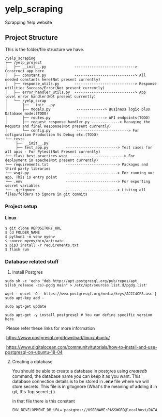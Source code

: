 # yelp_scraping
Scrapping Yelp website

## Project Structure

This is the folder/file structure we have.

```
/yelp_scraping
├── /yelp_project
│   ├── __init__.py             ----------------------------> Construct app here   
│   ├── constant.py             ----------------------------> All needed constants here(Not present currently)
│   ├── response_utils.py       ----------------------------> Response utilities Success/Error(Not present currently)
│   ├── error_handler_utils.py  ----------------------------> App level error handler(Not present currently)
│   └── /yelp_scrap
│       ├── __init__.py
│       ├── models.py            -------------> Business logic plus Database model(TODO)
│       ├── routes.py            -------------> API endpoints(TODO)
│       ├── request_response_handler.py -------------> Managing the Requsts and final Response(Not present currently)
│       └── config.py            ------------------------> For cofiguration Production Vs Debug etc.(TODO)
└── tests
     ├── __init__.py
     ├── test_app.py        ------------------------> Test cases for all apis - For Pytest(Not Present currently)
└── flask_best_practices.wsgi  ------------------------> For deployment in apache(Not present currently)
└── requirements.txt        ------------------------> Packages and third party libraries
└── wsgi.py                 ------------------------> For running our app, This is entry point
└── .env                    ------------------------> For exporting secret variables
└── .gitignore              ------------------------> Listing all files/folders to ignore in git commits
```


### Project setup

#### Linux


```shell
$ git clone REPOSITORY_URL
$ cd FOLDER_NAME
$ python3 -m venv myenv
$ source myenv/bin/activate
$ pip3 install -r requirements.txt
$ flask run
```


### Database related stuff

1. Install Postgres

```shell
sudo sh -c 'echo "deb http://apt.postgresql.org/pub/repos/apt $(lsb_release -cs)-pgdg main" > /etc/apt/sources.list.d/pgdg.list'

wget --quiet -O - https://www.postgresql.org/media/keys/ACCC4CF8.asc | sudo apt-key add -

sudo apt-get update

sudo apt-get -y install postgresql # You can define specific version here
```

​		Please refer these links for more information

​		https://www.postgresql.org/download/linux/ubuntu/

​		https://www.digitalocean.com/community/tutorials/how-to-install-and-use-postgresql-on-ubuntu-18-04

 2. Creating a database

    You should be able to create a database in postgres using *createdb* command, the database name you can keep it as you want. This database connection details is to be stored in **.env** file where we will store secrets. This file is in gitognore (What's the meaning of adding it in git, It's Top secret ;) ) 

    In that file there is this constant

    ```
    ENV_DEVELOPMENT_DB_URL='postgres://USERNAME:PASSWORD@localhost/DATABASE_NAME'
    ```
